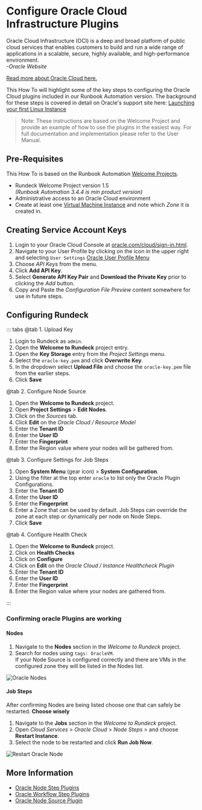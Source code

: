 # Configure Oracle Cloud Infrastructure Plugins

Oracle Cloud Infrastructure (OCI) is a deep and broad platform of public cloud services that enables customers to build and run a wide range of applications in a scalable, secure, highly available, and high-performance environment. <br>_-Oracle Website_

[Read more about Oracle Cloud here.](https://www.oracle.com/cloud/)

This How To will highlight some of the key steps to configuring the Oracle Cloud plugins included in our Runbook Automation version.  The background for these steps is covered in detail on Oracle's support site here: [Launching your first Linux Instance](https://docs.oracle.com/en-us/iaas/Content/GSG/Reference/overviewworkflow.htm#Tutorial__Launching_Your_First_Linux_Instance)

> Note: These instructions are based on the Welcome Project and provide an example of how to use the plugins in the easiest way.  For full documentation and implementation please refer to the User Manual.

## Pre-Requisites

This How To is based on the Runbook Automation [Welcome Projects](/learning/howto/welcome-project-starter.md).

- Rundeck Welcome Project version 1.5<br>
    _(Runbook Automation 3.4.4 is min product version)_
- Administrative access to an Oracle Cloud environment
- Create at least one [Virtual Machine Instance](https://docs.oracle.com/en-us/iaas/Content/Compute/Tasks/launchinginstance.htm) and note which _Zone_ it is created in.


## Creating Service Account Keys

1. Login to your Oracle Cloud Console at [oracle.com/cloud/sign-in.html](oracle.com/cloud/sign-in.html).
1. Navigate to your User Profile by clicking on the icon in the upper right and selecting `User Settings`
    [Oracle User Profile Menu](/assets/img/howto-oracle-usermenu.png)
1. Choose _API Keys_ from the menu.
1. Click **Add API Key**.
1. Select **Generate API Key Pair** and **Download the Private Key** prior to clicking the _Add_ button.
1. Copy and Paste the _Configuration File Preview_ content somewhere for use in future steps.

## Configuring Rundeck

::: tabs
@tab 1. Upload Key

1. Login to Rundeck as `admin`.
1. Open the **Welcome to Rundeck** project entry.
1. Open the **Key Storage** entry from the _Project Settings_ menu.
1. Select the `oracle-key.pem` and click **Overwrite Key**.
1. In the dropdown select **Upload File** and choose the `oracle-key.pem` file from the earlier steps.
1. Click **Save**

@tab 2. Configure Node Source

1. Open the **Welcome to Rundeck** project.
1. Open **Project Settings** > **Edit Nodes**.
1. Click on the _Sources_ tab.
1. Click **Edit** on the _Oracle Cloud / Resource Model_
1. Enter the **Tenant ID**
1. Enter the **User ID**
1. Enter the **Fingerprint**
2. Enter the Region value where your nodes will be gathered from.

@tab 3. Configure Settings for Job Steps

1. Open **System Menu** (gear icon) > **System Configuration**.
1. Using the filter at the top enter `oracle` to list only the Oracle Plugin Configurations.
1. Enter the **Tenant ID**
1. Enter the **User ID**
1. Enter the **Fingerprint**
1. Enter a Zone that can be used by default.  Job Steps can override the zone at each step or dynamically per node on Node Steps.
1. Click **Save**

@tab 4. Configure Health Check

1. Open the **Welcome to Rundeck** project.
1. Click on **Health Checks**
1. Click on **Configure**
1. Click on **Edit** on the _Oracle Cloud / Instance Healthcheck Plugin_
1. Enter the **Tenant ID**
1. Enter the **User ID**
1. Enter the **Fingerprint**
1. Enter the Region value where your nodes are gathered from.

:::

### Confirming oracle Plugins are working

#### Nodes

1. Navigate to the **Nodes** section in the _Welcome to Rundeck_ project.
1. Search for nodes using `tags: OracleVM`.<br>If your Node Source is configured correctly and there are VMs in the configured zone they will be listed in the Nodes list.

![Oracle Nodes](/assets/img/howto-oracle-oraclenodes.png)

#### Job Steps

After confirming Nodes are being listed choose one that can safely be restarted.  **Choose wisely**

1. Navigate to the **Jobs** section in the _Welcome to Rundeck_ project.
1. Open _Cloud Services_ > _Oracle Cloud_ > _Node Steps_ > and choose **Restart Instance**.
1. Select the node to be restarted and click **Run Job Now**.

![Restart Oracle Node](/assets/img/howto-oracle-restartnode.png)

## More Information

- [Oracle Node Step Plugins](/manual/node-steps/oracle.md)
- [Oracle Workflow Step Plugins](/manual/workflow-steps/oracle.md)
- [Oracle Node Source Plugin](/manual/projects/resource-model-sources/oracle.md)
